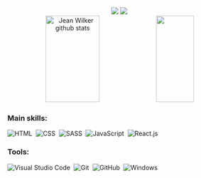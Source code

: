 <div align="center">
<a href="https://www.linkedin.com/in/jeanwilkerss/" target="_blank"><img src="https://img.shields.io/badge/LinkedIn-0077B5?style=for-the-badge&logo=linkedin&logoColor=white"></a>  
<a href="https://www.instagram.com/wilker.ss/" target="_blank"><img src="https://img.shields.io/badge/-Instagram-%23E4405F?style=for-the-badge&logo=instagram&logoColor=white"></a>
</div>


<div align="center">  
  <img width="49%" height="195px" src="https://github-readme-stats.vercel.app/api?username=jeanwilker&show_icons=true&count_private=true&hide_border=true&title_color=00bfbf&icon_color=00bfbf&text_color=c9d1d9&bg_color=0d1117" alt="Jean Wilker github stats" /> 
  <img width="41%" height="195px" src="https://github-readme-stats.vercel.app/api/top-langs/?username=jeanwilker&layout=compact&hide_border=true&title_color=00bfbf&text_color=00bfbf&bg_color=0d1117" />
</div>



### Main skills:
![HTML](https://img.shields.io/badge/-HTML5-0D1117?style=for-the-badge&logo=html5&logoColor=E34F26&labelColor=0D1117)&nbsp;
![CSS](https://img.shields.io/badge/-CSS-0D1117?style=for-the-badge&logo=CSS3&logoColor=1572B6&labelColor=0D1117)&nbsp;
![SASS](https://img.shields.io/badge/Sass-0D1117?style=for-the-badge&logo=sass&logoColor=CC6699)&nbsp;
![JavaScript](https://img.shields.io/badge/-JavaScript-0D1117?style=for-the-badge&logo=javascript&labelColor=0D1117&textColor=0D1117)&nbsp;
![React.js](https://img.shields.io/badge/-React.js-0D1117?style=for-the-badge&logo=react&labelColor=0D1117)&nbsp;


### Tools:
![Visual Studio Code](https://img.shields.io/badge/-Visual%20Studio%20Code-0D1117?style=for-the-badge&logo=visual-studio-code&logoColor=007ACC&labelColor=0D1117)&nbsp;
![Git](https://img.shields.io/badge/-Git-0D1117?style=for-the-badge&logo=git&labelColor=0D1117)&nbsp;
![GitHub](https://img.shields.io/badge/-GitHub-0D1117?style=for-the-badge&logo=github&labelColor=0D1117)&nbsp;
![Windows](https://img.shields.io/badge/-Windows-0D1117?style=for-the-badge&logo=windows&labelColor=0D1117)&nbsp;

